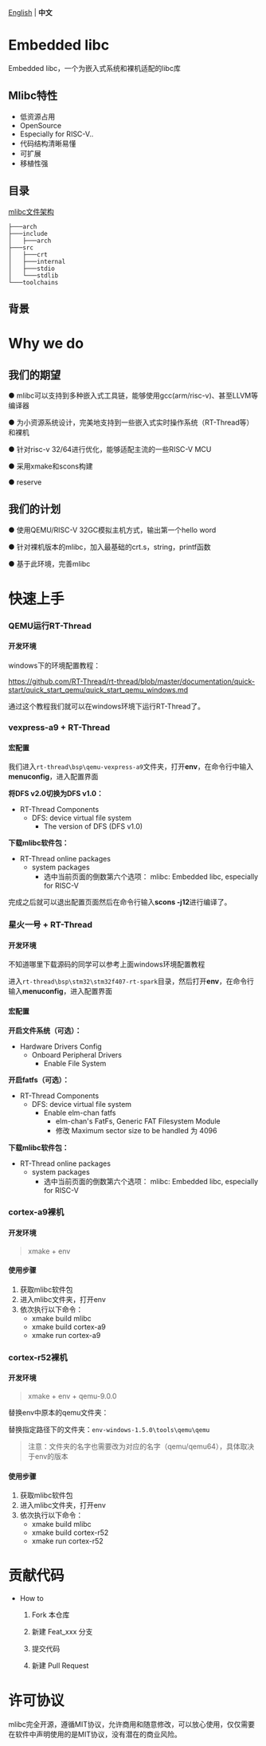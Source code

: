 [English](README.md) | **中文** 

# Embedded libc 

Embedded libc，一个为嵌入式系统和裸机适配的libc库

## Mlibc特性

+ 低资源占用
+ OpenSource
+ Especially for RISC-V..
+ 代码结构清晰易懂
+ 可扩展
+ 移植性强

## 目录

[mlibc文件架构](ARCH.md)

```
├───arch            
├───include         
│   ├───arch        
├───src             
│   ├───crt         
│   ├───internal    
│   ├───stdio       
│   └───stdlib
└───toolchains      
```

## 背景



# Why we do

## 我们的期望

 ● mlibc可以支持到多种嵌入式工具链，能够使用gcc(arm/risc-v)、甚至LLVM等编译器

● 为小资源系统设计，完美地支持到一些嵌入式实时操作系统（RT-Thread等）和裸机

● 针对risc-v 32/64进行优化，能够适配主流的一些RISC-V MCU

● 采用xmake和scons构建

● reserve



## 我们的计划



● 使用QEMU/RISC-V 32GC模拟主机方式，输出第一个hello word

● 针对裸机版本的mlibc，加入最基础的crt.s，string，printf函数

● 基于此环境，完善mlibc



# 快速上手

### QEMU运行RT-Thread

#### 开发环境

windows下的环境配置教程：

https://github.com/RT-Thread/rt-thread/blob/master/documentation/quick-start/quick_start_qemu/quick_start_qemu_windows.md

通过这个教程我们就可以在windows环境下运行RT-Thread了。

### vexpress-a9 + RT-Thread

#### 宏配置

我们进入`rt-thread\bsp\qemu-vexpress-a9`文件夹，打开**env**，在命令行中输入**menuconfig**，进入配置界面

**将DFS v2.0切换为DFS v1.0：**

- RT-Thread Components
  - DFS: device virtual file system
    - The version of DFS (DFS v1.0)

**下载mlibc软件包：**

- RT-Thread online packages
  - system packages
    - 选中当前页面的倒数第六个选项： mlibc: Embedded libc, especially for RISC-V

完成之后就可以退出配置页面然后在命令行输入**scons -j12**进行编译了。

### 星火一号 + RT-Thread

#### 开发环境

不知道哪里下载源码的同学可以参考上面windows环境配置教程

进入`rt-thread\bsp\stm32\stm32f407-rt-spark`目录，然后打开**env**，在命令行输入**menuconfig**，进入配置界面

#### 宏配置

**开启文件系统（可选）：**

- Hardware Drivers Config
  - Onboard Peripheral Drivers
    - Enable File System

**开启fatfs（可选）：**

- RT-Thread Components
  - DFS: device virtual file system
    - Enable elm-chan fatfs
      - elm-chan's FatFs, Generic FAT Filesystem Module
      - 修改 Maximum sector size to be handled 为 4096

**下载mlibc软件包：**

- RT-Thread online packages
  - system packages
    - 选中当前页面的倒数第六个选项： mlibc: Embedded libc, especially for RISC-V

### cortex-a9裸机

#### 开发环境

> xmake + env

#### 使用步骤

1. 获取mlibc软件包 
2. 进入mlibc文件夹，打开env
3. 依次执行以下命令：
   - xmake build mlibc
   - xmake build cortex-a9
   - xmake run cortex-a9

### cortex-r52裸机

#### 开发环境

> xmake + env + qemu-9.0.0

替换env中原本的qemu文件夹：

替换指定路径下的文件夹：`env-windows-1.5.0\tools\qemu\qemu`

> 注意：文件夹的名字也需要改为对应的名字（qemu/qemu64），具体取决于env的版本

#### 使用步骤

1. 获取mlibc软件包 
2. 进入mlibc文件夹，打开env
3. 依次执行以下命令：
   - xmake build mlibc
   - xmake build cortex-r52
   - xmake run cortex-r52

# 贡献代码

+ How to

  1. Fork 本仓库

  1. 新建 Feat_xxx 分支

  1. 提交代码

  1. 新建 Pull Request

# 许可协议

mlibc完全开源，遵循MIT协议，允许商用和随意修改，可以放心使用，仅仅需要在软件中声明使用的是MIT协议，没有潜在的商业风险。



